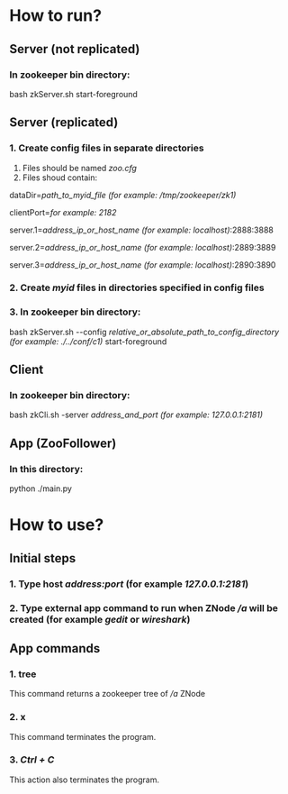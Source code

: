 # How to run?

## Server (not replicated)
### In zookeeper bin directory:
bash zkServer.sh start-foreground

## Server (replicated)
### 1. Create config files in separate directories
1. Files should be named *zoo.cfg*
2.  Files shoud contain:

dataDir=*path_to_myid_file (for example: /tmp/zookeeper/zk1)*

clientPort=*for example: 2182*

server.1=*address_ip_or_host_name (for example: localhost)*:2888:3888

server.2=*address_ip_or_host_name (for example: localhost)*:2889:3889

server.3=*address_ip_or_host_name (for example: localhost)*:2890:3890

### 2. Create *myid* files in directories specified in config files
### 3. In zookeeper bin directory:
bash zkServer.sh --config *relative_or_absolute_path_to_config_directory (for example: ./../conf/c1)* start-foreground

## Client
### In zookeeper bin directory:
bash zkCli.sh -server *address_and_port (for example: 127.0.0.1:2181)*

## App (ZooFollower)
### In this directory:
python ./main.py


# How to use?
## Initial steps
### 1. Type host *address:port* (for example *127.0.0.1:2181*)
### 2. Type external app command to run when ZNode */a* will be created (for example *gedit* or *wireshark*)

## App commands
### 1. tree
This command returns a zookeeper tree of */a* ZNode
### 2. x
This command terminates the program.
### 3. *Ctrl + C*
This action also terminates the program.